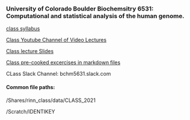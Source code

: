 ### University of Colorado Boulder Biochemsitry 6531: Computational and statistical analysis of the human genome.

[class syllabus](https://github.com/boulderrinnlab/CLASS_2021/wiki/Syllabus)

[Class Youtube Channel of Video Lectures](https://www.youtube.com/channel/UC7vZD35eUp4_SxsHnJLthJw?view_as=subscriber)

[Class lecture Slides](https://www.lncrna.io/bchm-5631-lectures-info)

[Class pre-cooked excercises in markdown files](https://github.com/boulderrinnlab/CLASS_2021)

CLass Slack Channel: bchm5631.slack.com


#### Common file paths:
/Shares/rinn_class/data/CLASS_2021

/Scratch/IDENTIKEY

